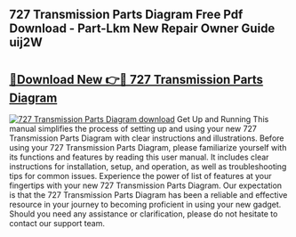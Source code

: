 ## 727 Transmission Parts Diagram Free Pdf Download - Part-Lkm New Repair Owner Guide uij2W

# <h2><a href="http://dfs97xb.blite.top/?on=727+Transmission+Parts+Diagram">🔗Download New 👉🔴 727 Transmission Parts Diagram</a></h2>

[![727 Transmission Parts Diagram download](https://i.imgur.com/lujVjoI.png)](http://dfs97xb.blite.top/?on=727+Transmission+Parts+Diagram)
Get Up and Running This manual simplifies the process of setting up and using your new 727 Transmission Parts Diagram with clear instructions and illustrations. Before using your 727 Transmission Parts Diagram, please familiarize yourself with its functions and features by reading this user manual. It includes clear instructions for installation, setup, and operation, as well as troubleshooting tips for common issues. Experience the power of list of features at your fingertips with your new 727 Transmission Parts Diagram. Our expectation is that the 727 Transmission Parts Diagram has been a reliable and effective resource in your journey to becoming proficient in using your new gadget. Should you need any assistance or clarification, please do not hesitate to contact our support team.
